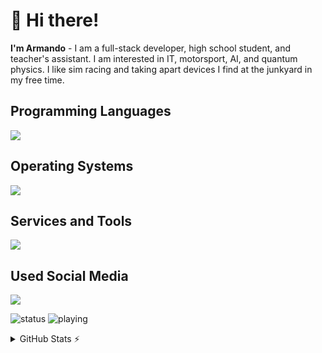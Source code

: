 # 👋 Hi there!

**I'm Armando** - I am a full-stack developer, high school student, and teacher's assistant. I am interested in IT, motorsport, AI, and quantum physics. I like sim racing and taking apart devices I find at the junkyard in my free time.

## Programming Languages
<img src="https://skillicons.dev/icons?i=nim,html,css,python,js,c,cs,java,bash,powershell" />

## Operating Systems
<img src="https://skillicons.dev/icons?i=linux,arch,ubuntu,windows,debian,apple,redhat,mint,kali," />

## Services and Tools
<img src="https://skillicons.dev/icons?i=cloudflare,docker,aws,azure,git,vim,visualstudio,vscode,atom,pnpm,godot,eclipse,bootstrap,arduino" />

## Used Social Media
<img src="https://skillicons.dev/icons?i=discord,github,instagram,twitter,stackoverflow" />

![status](https://api.statusbadges.me/badge/status/825803913462284328)
![playing](https://api.statusbadges.me/badge/playing/825803913462284328)

<details>
  <summary>GitHub Stats ⚡</summary>
  
  <a href="#">![Github stats](https://github-readme-stats.vercel.app/api?username=xytrux&theme=blueberry&count_private=true&hide_border=true&line_height=20)</a>
  <a href="#">![Top Langs](https://github-readme-stats.vercel.app/api/top-langs/?username=xytrux&layout=compact&theme=blueberry&count_private=true&hide_border=true&hide=batchfile)</a>
</details>
